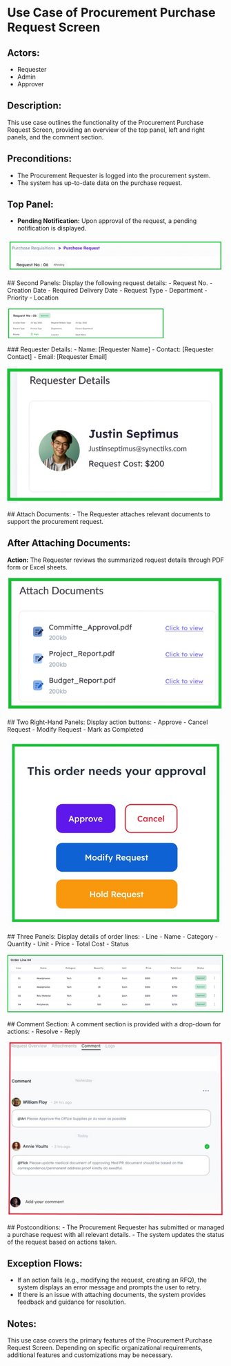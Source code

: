 # Use Case of Procurement Purchase Request Screen

## Actors:
- Requester
- Admin
- Approver

## Description:
This use case outlines the functionality of the Procurement Purchase Request Screen, providing an overview of the top panel, left and right panels, and the comment section.

## Preconditions:
- The Procurement Requester is logged into the procurement system.
- The system has up-to-date data on the purchase request.

## Top Panel:
- **Pending Notification:**
  Upon approval of the request, a pending notification is displayed.
<p>
   <img src="../images/pending.jpg">
   </p>
## Second Panels:
Display the following request details:
- Request No.
- Creation Date
- Required Delivery Date
- Request Type
- Department
- Priority
- Location
<p>
   <img src="../images/location.jpg">
   </p>
### Requester Details:
- Name: [Requester Name]
- Contact: [Requester Contact]
- Email: [Requester Email]
<p>
   <img src="../images/justin.jpg">
   </p>
## Attach Documents:
- The Requester attaches relevant documents to support the procurement request.

## After Attaching Documents:
**Action:**
The Requester reviews the summarized request details through PDF form or Excel sheets.
<p>
   <img src="../images/attach2.jpg">
   </p>
## Two Right-Hand Panels:
Display action buttons:
- Approve
- Cancel Request
- Modify Request
- Mark as Completed
<p>
   <img src="../images/approve.jpg">
   </p>
## Three Panels:
Display details of order lines:
- Line
- Name
- Category
- Quantity
- Unit
- Price
- Total Cost
- Status
  <p>
   <img src="../images/orderline6.jpg">
   </p>
## Comment Section:
A comment section is provided with a drop-down for actions:
- Resolve
- Reply
<p>
   <img src="../images/comment2.jpg">
   </p>
## Postconditions:
- The Procurement Requester has submitted or managed a purchase request with all relevant details.
- The system updates the status of the request based on actions taken.

## Exception Flows:
- If an action fails (e.g., modifying the request, creating an RFQ), the system displays an error message and prompts the user to retry.
- If there is an issue with attaching documents, the system provides feedback and guidance for resolution.

## Notes:
This use case covers the primary features of the Procurement Purchase Request Screen. Depending on specific organizational requirements, additional features and customizations may be necessary.
